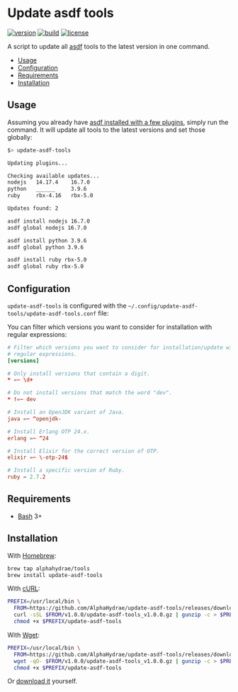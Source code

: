 # Update asdf tools

[![version](https://img.shields.io/endpoint?url=https://raw.githubusercontent.com/AlphaHydrae/update-asdf-tools/main/badge.json?version=1.0.0)](https://github.com/AlphaHydrae/update-asdf-tools/releases)
[![build](https://github.com/AlphaHydrae/update-asdf-tools/actions/workflows/build.yml/badge.svg)](https://github.com/AlphaHydrae/update-asdf-tools/actions/workflows/build.yml)
[![license](https://img.shields.io/static/v1?label=license&message=MIT&color=informational)](https://opensource.org/licenses/MIT)

A script to update all [asdf][asdf] tools to the latest version in one command.

<!-- START doctoc generated TOC please keep comment here to allow auto update -->
<!-- DON'T EDIT THIS SECTION, INSTEAD RE-RUN doctoc TO UPDATE -->

- [Usage](#usage)
- [Configuration](#configuration)
- [Requirements](#requirements)
- [Installation](#installation)

<!-- END doctoc generated TOC please keep comment here to allow auto update -->

## Usage

Assuming you already have [asdf installed with a few
plugins](https://asdf-vm.com/guide/getting-started.html), simply run the
command. It will update all tools to the latest versions and set those globally:

```bash
$> update-asdf-tools

Updating plugins...

Checking available updates...
nodejs   14.17.4    16.7.0
python   ______     3.9.6
ruby     rbx-4.16   rbx-5.0

Updates found: 2

asdf install nodejs 16.7.0
asdf global nodejs 16.7.0

asdf install python 3.9.6
asdf global python 3.9.6

asdf install ruby rbx-5.0
asdf global ruby rbx-5.0
```

## Configuration

`update-asdf-tools` is configured with the
`~/.config/update-asdf-tools/update-asdf-tools.conf` file:

You can filter which versions you want to consider for installation with regular
expressions:

```conf
# Filter which versions you want to consider for installation/update with
# regular expressions.
[versions]

# Only install versions that contain a digit.
* =~ \d+

# Do not install versions that match the word "dev".
* !=~ dev

# Install an OpenJDK variant of Java.
java =~ ^openjdk-

# Install Erlang OTP 24.x.
erlang =~ ^24

# Install Elixir for the correct version of OTP.
elixir =~ \-otp-24$

# Install a specific version of Ruby.
ruby = 2.7.2
```

## Requirements

* [Bash](https://www.gnu.org/software/bash/) 3+

## Installation

With [Homebrew](https://brew.sh):

```bash
brew tap alphahydrae/tools
brew install update-asdf-tools
```

With [cURL](https://curl.se):

```bash
PREFIX=/usr/local/bin \
  FROM=https://github.com/AlphaHydrae/update-asdf-tools/releases/download && \
  curl -sSL $FROM/v1.0.0/update-asdf-tools_v1.0.0.gz | gunzip -c > $PREFIX/update-asdf-tools && \
  chmod +x $PREFIX/update-asdf-tools
```

With [Wget](https://www.gnu.org/software/wget/):

```bash
PREFIX=/usr/local/bin \
  FROM=https://github.com/AlphaHydrae/update-asdf-tools/releases/download && \
  wget -qO- $FROM/v1.0.0/update-asdf-tools_v1.0.0.gz | gunzip -c > $PREFIX/update-asdf-tools && \
  chmod +x $PREFIX/update-asdf-tools
```

Or [download it](https://github.com/AlphaHydrae/update-asdf-tools/releases) yourself.

[asdf]: https://asdf-vm.com

